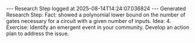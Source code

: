 
--- Research Step logged at 2025-08-14T14:24:07.036824 ---
Generated Research Step:
Fact: showed a polynomial lower bound on the number of gates necessary for a circuit with a given number of inputs.
Idea: 4. Exercise: Identify an emergent event in your community. Develop an action plan to address the issue.
